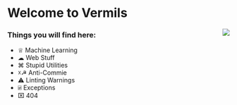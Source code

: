 # Welcome to Vermils

<img align="right" src="https://vermils-read-me.vercel.app/api?username=VermiIIi0n&include_all_commits=true&count_private-true&custom_title=Social%20Credits&line_height=30&show_icons=true&hide_border=true&bg_color=192133&title_color=efb752&icon_color=efb752&text_color=70bed9">

### Things you will find here:

  * ♕ Machine Learning
  * ☁︎ Web Stuff
  * ⌘ Stupid Utilities
  * ☓☭ Anti-Commie
  * ⚠︎ Linting Warnings
  * ⍯ Exceptions
  * ⌧ 404
